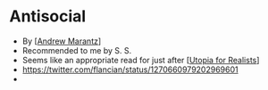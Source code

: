 # Antisocial
- By [[Andrew Marantz]]
- Recommended to me by S. S.
- Seems like an appropriate read for just after [[Utopia for Realists]]
- https://twitter.com/flancian/status/1270660979202969601
- 

[//begin]: # "Autogenerated link references for markdown compatibility"
[Andrew Marantz]: andrew-marantz "andrew-marantz"
[Utopia for Realists]: utopia-for-realists "Utopia for Realists"
[//end]: # "Autogenerated link references"